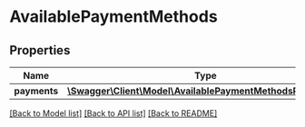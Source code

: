 # AvailablePaymentMethods

## Properties
Name | Type | Description | Notes
------------ | ------------- | ------------- | -------------
**payments** | [**\Swagger\Client\Model\AvailablePaymentMethodsPayments[]**](AvailablePaymentMethodsPayments.md) |  | [optional] 

[[Back to Model list]](../README.md#documentation-for-models) [[Back to API list]](../README.md#documentation-for-api-endpoints) [[Back to README]](../README.md)


